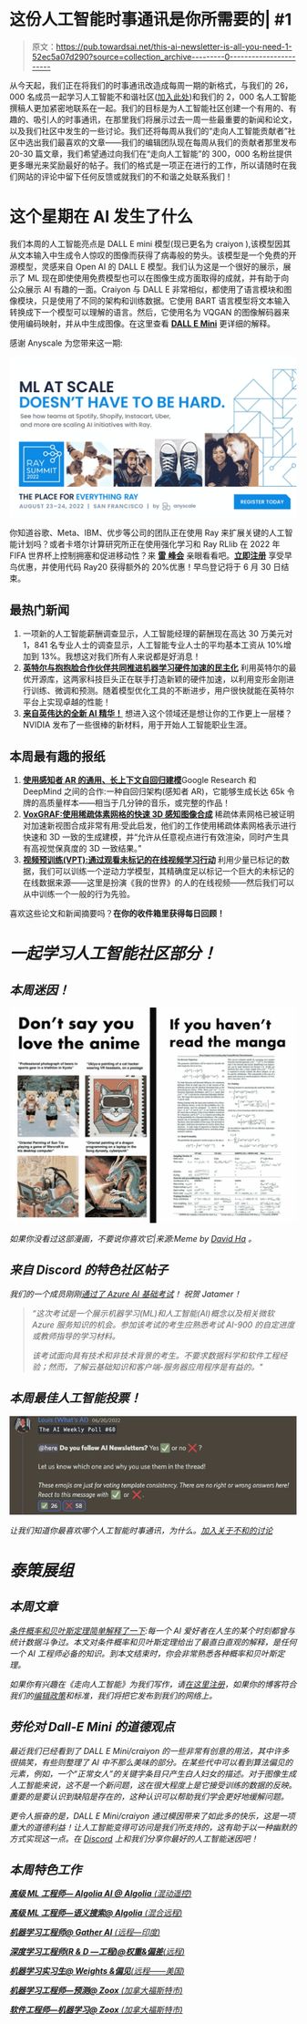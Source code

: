 # 这份人工智能时事通讯是你所需要的| #1

> 原文：<https://pub.towardsai.net/this-ai-newsletter-is-all-you-need-1-52ec5a07d290?source=collection_archive---------0----------------------->

从今天起，我们正在将我们的时事通讯改造成每周一期的新格式，与我们的 26，000 名成员一起学习人工智能不和谐社区([加入此处](http://ws.towardsai.net/discord))和我们的 2，000 名人工智能撰稿人更加紧密地联系在一起。我们的目标是为人工智能社区创建一个有用的、有趣的、吸引人的时事通讯，在那里我们将展示过去一周一些最重要的新闻和论文，以及我们社区中发生的一些讨论。我们还将每周从我们的“走向人工智能贡献者”社区中选出我们最喜欢的文章——我们的编辑团队现在每周从我们的贡献者那里发布 20-30 篇文章，我们希望通过向我们在“走向人工智能”的 300，000 名粉丝提供更多曝光来奖励最好的帖子。我们的格式是一项正在进行的工作，所以请随时在我们网站的评论中留下任何反馈或就我们的不和谐之处联系我们！

# 这个星期在 AI 发生了什么

我们本周的人工智能亮点是 DALL E mini 模型(现已更名为 craiyon ),该模型因其从文本输入中生成令人惊叹的图像而获得了病毒般的势头。该模型是一个免费的开源模型，灵感来自 Open AI 的 DALL E 模型。我们认为这是一个很好的展示，展示了 ML 现在即使使用免费模型也可以在图像生成方面取得的成就，并有助于向公众展示 AI 有趣的一面。Craiyon 与 DALL E 非常相似，都使用了语言模块和图像模块，只是使用了不同的架构和训练数据。它使用 BART 语言模型将文本输入转换成下一个模型可以理解的语言。然后，它使用名为 VQGAN 的图像解码器来使用编码映射，并从中生成图像。在这里查看 [**DALL E Mini**](https://www.louisbouchard.ai/dalle-mini/) 更详细的解释。

感谢 Anyscale 为您带来这一期:

[![](img/e7857f0d3e740703d92d607eebce1a42.png)](http://ws.towardsai.net/j22-anyscale)

你知道谷歌、Meta、IBM、优步等公司的团队正在使用 Ray 来扩展关键的人工智能计划吗？或者卡塔尔计算研究所正在使用强化学习和 Ray RLlib 在 2022 年 FIFA 世界杯上控制拥塞和促进移动性？来 [**雷** **峰会**](http://ws.towardsai.net/j22-anyscale) 亲眼看看吧。[**立即注册**](http://ws.towardsai.net/j22-anyscale) 享受早鸟优惠，并使用代码 Ray20 获得额外的 20%优惠！早鸟登记将于 6 月 30 日结束。

## 最热门新闻

1.  一项新的人工智能薪酬调查显示，人工智能经理的薪酬现在高达 30 万美元对 1，841 名专业人士的调查显示，人工智能专业人士的平均基本工资从 10%增加到 13%。我想这对我们所有人来说都是好消息！
2.  [**英特尔与抱抱脸合作伙伴共同推进机器学习硬件加速的民主化**](https://huggingface.co/blog/intel) 利用英特尔的最优开源库，这两家科技巨头正在联手打造新颖的硬件加速，以利用变形金刚进行训练、微调和预测。随着模型优化工具的不断进步，用户很快就能在英特尔平台上实现卓越的性能！
3.  [**来自英伟达的全新 AI 精华！**](https://nvda.ws/3tEpdF4) 想进入这个领域还是想让你的工作更上一层楼？NVIDIA 发布了一些很棒的新材料，用于开始人工智能职业生涯。

## 本周最有趣的报纸

1.  [**使用感知者 AR 的通用、长上下文自回归建模**](https://arxiv.org/pdf/2202.07765.pdf)Google Research 和 DeepMind 之间的合作:一种自回归架构(感知者 AR)，它能够生成长达 65k 令牌的高质量样本——相当于几分钟的音乐，或完整的作品！
2.  [**VoxGRAF:使用稀疏体素网格的快速 3D 感知图像合成**](https://arxiv.org/abs/2206.07695) 稀疏体素网格已被证明对加速新视图合成非常有用:受此启发，他们的工作使用稀疏体素网格表示进行快速和 3D 一致的生成建模，并“允许从任意视点进行有效渲染，同时产生具有高视觉保真度的 3D 一致结果。”
3.  [**视频预训练(VPT):通过观看未标记的在线视频学习行动**](https://arxiv.org/abs/2206.11795) 利用少量已标记的数据，我们可以训练一个逆动力学模型，其精确度足以标记一个巨大的未标记的在线数据来源——这里是扮演《我的世界》的人的在线视频——然后我们可以从中训练一个一般的行为先验。

喜欢这些论文和新闻摘要吗？[](https://www.linkedin.com/newsletters/what-s-ai-daily-research-tl-dr-6935956459641876480/)**在你的收件箱里获得每日回顾！**

# *一起学习人工智能社区部分！*

## *本周迷因！*

*![](img/252e8f7d64bf68ed674a5b94d7adfc84.png)*

*如果你没看过这部漫画，不要说你喜欢它|来源:Meme by [David Ha](https://www.facebook.com/groups/1638417209555402/user/619740832/?__cft__[0]=AZWTQV2ieA95WLQ0amDsq2rjQZW5rOBI1BLItYfhB54_D3BrwiWyYePpuDc-t3hXKsPLgE9-YE_viWvBhPO01UfbGwRueq1oH0NQcrl0R5JY1z8awKui1y-0JQ30Wlm84rUpWZ5CphJlO-7J-bxDJU71fD2VLF_bFe-TbzYKVV0mwt0odJIyWLq2VkxXYnLdvCBTbZ0lg1Yz0fYYtNS9pibo&__tn__=-UC*F) 。*

## *来自 Discord 的特色社区帖子*

*我们的一个成员刚刚[通过了 Azure AI 基础考试](https://www.linkedin.com/posts/solakunmi-oyedele-3580541a1_azure-ai-ai-900-certification-activity-6947152968311795712-W6ef/?utm_source=linkedin_share&utm_medium=member_desktop_web)！
祝贺 Jatamer！*

> *“这次考试是一个展示机器学习(ML)和人工智能(AI)概念以及相关微软 Azure 服务知识的机会。参加该考试的考生应熟悉考试 AI-900 的自定进度或教师指导的学习材料。*
> 
> *该考试面向具有技术和非技术背景的考生。不要求数据科学和软件工程经验；然而，了解云基础知识和客户端-服务器应用程序是有益的。"*

## *本周最佳人工智能投票！*

*![](img/d315e21616f13227f14506d89630cf72.png)*

*让我们知道你最喜欢哪个人工智能时事通讯，为什么。[加入关于不和的讨论](https://discord.com/channels/702624558536065165/833660976196354079)*

# *泰策展组*

## *本周文章*

*[条件概率和贝叶斯定理简单解释了一下](/conditional-probability-and-bayes-theorem-simply-explained-788a6361f333):每一个 AI 爱好者在人生的某个时刻都曾与统计数据斗争过。本文对条件概率和贝叶斯定理给出了最直白直观的解释，是任何一个 AI 工程师必备的知识。到本文结束时，你会非常熟悉各种概率和贝叶斯定理。*

*如果你有兴趣在《走向人工智能》为我们写作，请[在这里注册](https://contribute.towardsai.net/)，如果你的博客符合我们的[编辑政策](/submit-your-medium-story-to-towards-ai-a4fa7e8b141d)和标准，我们将把它发布到我们的网络上。*

## ***劳伦对 Dall-E Mini 的道德观点***

*最近我们已经看到了 DALL E Mini/craiyon 的一些非常有创意的用法，其中许多很搞笑，有些则整理了 AI 中不那么美味的部分。在某些代中可以看到算法偏见的元素，例如，一个“正常女人”的关键字条目只产生白人妇女的描述。对于图像生成人工智能来说，这不是一个新问题，这在很大程度上是它接受训练的数据的反映。重要的是要认识到缺陷是存在的，这种认识可以帮助我们学会更好地缓解问题。*

*更令人振奋的是，DALL E Mini/craiyon 通过模因带来了如此多的快乐，这是一项重大的道德利益！让人工智能变得可访问是我们所支持的，这有助于以一种幽默的方式实现这一点。在 [Discord](http://ws.towardsai.net/discord) 上和我们分享你最好的人工智能迷因吧！*

## *本周特色工作*

*[**高级 ML 工程师— Algolia AI @ Algolia** (混动遥控)](http://ws.towardsai.net/j22-job1)*

*[**高级 ML 工程师—语义搜索@ Algolia** (混合远程)](http://ws.towardsai.net/j22-job2)*

*[**机器学习工程师@ Gather AI** (远程—印度)](http://ws.towardsai.net/j22-jobs7)*

*[**深度学习工程师(R & D —工程)@权重&偏差**(远程)](http://ws.towardsai.net/j22-jobs5)*

*[**机器学习实习生@ Weights &偏见**(远程——美国)](http://ws.towardsai.net/j22-jobs6)*

*[**机器学习工程师—预测@ Zoox** (加拿大福斯特市)](http://ws.towardsai.net/j22-jobs3)*

*[**软件工程师—机器学习@ Zoox** (加拿大福斯特市)](http://ws.towardsai.net/j22-jobs4)*